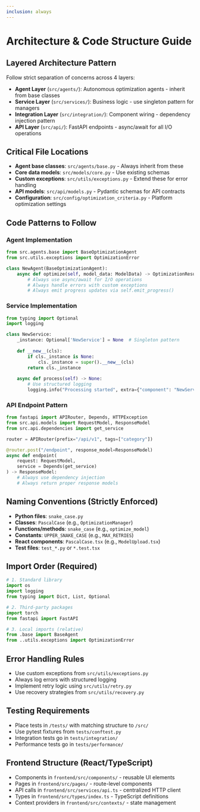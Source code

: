 ```yaml
---
inclusion: always
---
```


# Architecture & Code Structure Guide

## Layered Architecture Pattern
Follow strict separation of concerns across 4 layers:
- **Agent Layer** (`src/agents/`): Autonomous optimization agents - inherit from base classes
- **Service Layer** (`src/services/`): Business logic - use singleton pattern for managers
- **Integration Layer** (`src/integration/`): Component wiring - dependency injection pattern
- **API Layer** (`src/api/`): FastAPI endpoints - async/await for all I/O operations

## Critical File Locations
- **Agent base classes**: `src/agents/base.py` - Always inherit from these
- **Core data models**: `src/models/core.py` - Use existing schemas
- **Custom exceptions**: `src/utils/exceptions.py` - Extend these for error handling
- **API models**: `src/api/models.py` - Pydantic schemas for API contracts
- **Configuration**: `src/config/optimization_criteria.py` - Platform optimization settings

## Code Patterns to Follow

### Agent Implementation
```python
from src.agents.base import BaseOptimizationAgent
from src.utils.exceptions import OptimizationError

class NewAgent(BaseOptimizationAgent):
    async def optimize(self, model_data: ModelData) -> OptimizationResult:
        # Always use async/await for I/O operations
        # Always handle errors with custom exceptions
        # Always emit progress updates via self.emit_progress()
```

### Service Implementation
```python
from typing import Optional
import logging

class NewService:
    _instance: Optional['NewService'] = None  # Singleton pattern
    
    def __new__(cls):
        if cls._instance is None:
            cls._instance = super().__new__(cls)
        return cls._instance
    
    async def process(self) -> None:
        # Use structured logging
        logging.info("Processing started", extra={"component": "NewService"})
```

### API Endpoint Pattern
```python
from fastapi import APIRouter, Depends, HTTPException
from src.api.models import RequestModel, ResponseModel
from src.api.dependencies import get_service

router = APIRouter(prefix="/api/v1", tags=["category"])

@router.post("/endpoint", response_model=ResponseModel)
async def endpoint(
    request: RequestModel,
    service = Depends(get_service)
) -> ResponseModel:
    # Always use dependency injection
    # Always return proper response models
```

## Naming Conventions (Strictly Enforced)
- **Python files**: `snake_case.py`
- **Classes**: `PascalCase` (e.g., `OptimizationManager`)
- **Functions/methods**: `snake_case` (e.g., `optimize_model`)
- **Constants**: `UPPER_SNAKE_CASE` (e.g., `MAX_RETRIES`)
- **React components**: `PascalCase.tsx` (e.g., `ModelUpload.tsx`)
- **Test files**: `test_*.py` or `*.test.tsx`

## Import Order (Required)
```python
# 1. Standard library
import os
import logging
from typing import Dict, List, Optional

# 2. Third-party packages
import torch
from fastapi import FastAPI

# 3. Local imports (relative)
from .base import BaseAgent
from ..utils.exceptions import OptimizationError
```

## Error Handling Rules
- Use custom exceptions from `src/utils/exceptions.py`
- Always log errors with structured logging
- Implement retry logic using `src/utils/retry.py`
- Use recovery strategies from `src/utils/recovery.py`

## Testing Requirements
- Place tests in `/tests/` with matching structure to `/src/`
- Use pytest fixtures from `tests/conftest.py`
- Integration tests go in `tests/integration/`
- Performance tests go in `tests/performance/`

## Frontend Structure (React/TypeScript)
- Components in `frontend/src/components/` - reusable UI elements
- Pages in `frontend/src/pages/` - route-level components
- API calls in `frontend/src/services/api.ts` - centralized HTTP client
- Types in `frontend/src/types/index.ts` - TypeScript definitions
- Context providers in `frontend/src/contexts/` - state management